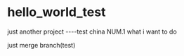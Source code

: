 # hello_world_test
just another project ----test
china NUM.1
what i want to do

just merge branch(test)
